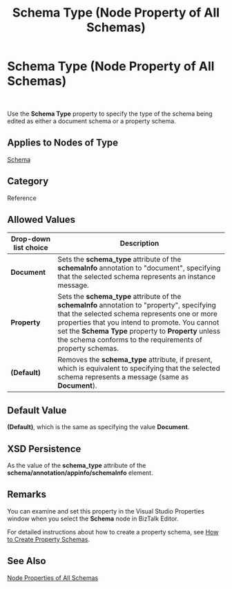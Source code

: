 ﻿---
title: Schema Type (Node Property of All Schemas)
TOCTitle: Schema Type (Node Property of All Schemas)
ms:assetid: b56b7f04-2e28-40c0-8f47-60902b3a9173
ms:mtpsurl: https://msdn.microsoft.com/en-us/library/Aa578227(v=BTS.80)
ms:contentKeyID: 51530661
ms.date: 08/30/2017
mtps_version: v=BTS.80
---

# Schema Type (Node Property of All Schemas)

 

Use the **Schema Type** property to specify the type of the schema being edited as either a document schema or a property schema.

## Applies to Nodes of Type

[Schema](schema-node-properties.md)

## Category

Reference

## Allowed Values

<table>
<thead>
<tr class="header">
<th>Drop-down list choice</th>
<th>Description</th>
</tr>
</thead>
<tbody>
<tr class="odd">
<td><strong>Document</strong></td>
<td>Sets the <strong>schema_type</strong> attribute of the <strong>schemaInfo</strong> annotation to &quot;document&quot;, specifying that the selected schema represents an instance message.</td>
</tr>
<tr class="even">
<td><strong>Property</strong></td>
<td>Sets the <strong>schema_type</strong> attribute of the <strong>schemaInfo</strong> annotation to &quot;property&quot;, specifying that the selected schema represents one or more properties that you intend to promote. You cannot set the <strong>Schema Type</strong> property to <strong>Property</strong> unless the schema conforms to the requirements of property schemas.</td>
</tr>
<tr class="odd">
<td><strong>(Default)</strong></td>
<td>Removes the <strong>schema_type</strong> attribute, if present, which is equivalent to specifying that the selected schema represents a message (same as <strong>Document</strong>).</td>
</tr>
</tbody>
</table>


## Default Value

**(Default)**, which is the same as specifying the value **Document**.

## XSD Persistence

As the value of the **schema\_type** attribute of the **schema/annotation/appinfo/schemaInfo** element.

## Remarks

You can examine and set this property in the Visual Studio Properties window when you select the **Schema** node in BizTalk Editor.

For detailed instructions about how to create a property schema, see [How to Create Property Schemas](https://msdn.microsoft.com/library/aa559209\(v=bts.80\)).

## See Also

[Node Properties of All Schemas](node-properties-of-all-schemas.md)

